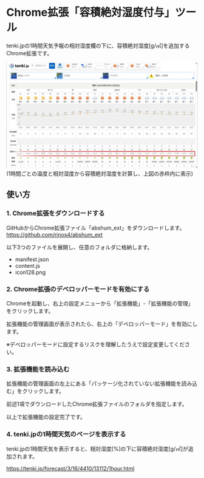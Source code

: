 # Chrome拡張「容積絶対湿度付与」ツール

tenki.jpの1時間天気予報の相対湿度欄の下に、容積絶対湿度[g/㎥]を追加するChrome拡張です。

![Screenshot (Landscape mode)](docs/Screenshot00.jpg)
(1時間ごとの温度と相対湿度から容積絶対湿度を計算し、上図の赤枠内に表示)


## 使い方
### 1. Chrome拡張をダウンロードする
GitHubからChrome拡張ファイル「abshum_ext」をダウンロードします。
https://github.com/rinos4/abshum_ext

以下3つのファイルを展開し、任意のフォルダに格納します。
- manifest.json
- content.js
- icon128.png

### 2. Chrome拡張のデベロッパーモードを有効にする
Chromeを起動し、右上の設定メニューから「拡張機能」-「拡張機能の管理」をクリックします。

拡張機能の管理画面が表示されたら、右上の「デベロッパーモード」を有効にします。

※デベロッパーモードに設定するリスクを理解したうえで設定変更してください。

### 3. 拡張機能を読み込む
拡張機能の管理画面の左上にある「パッケージ化されていない拡張機能を読み込む」をクリックします。

前述1項でダウンロードしたChrome拡張ファイルのフォルダを指定します。

以上で拡張機能の設定完了です。

### 4. tenki.jpの1時間天気のページを表示する

tenki.jpの1時間天気を表示すると、相対湿度[%]の下に容積絶対湿度[g/㎥]が追加されます。

https://tenki.jp/forecast/3/16/4410/13112/1hour.html

